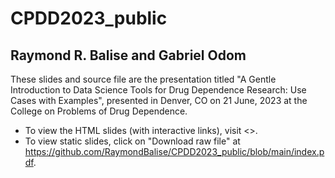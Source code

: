 # CPDD2023_public

## Raymond R. Balise and Gabriel Odom
These slides and source file are the presentation titled "A Gentle Introduction to Data Science Tools for Drug Dependence Research: Use Cases with Examples", presented in Denver, CO on 21 June, 2023 at the College on Problems of Drug Dependence.

- To view the HTML slides (with interactive links), visit <>.
- To view static slides, click on "Download raw file" at <https://github.com/RaymondBalise/CPDD2023_public/blob/main/index.pdf>.

